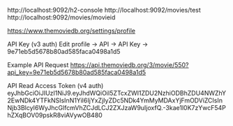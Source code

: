 http://localhost:9092/h2-console
http://localhost:9092/movies/test
http://localhost:9092/movies/movieid



https://www.themoviedb.org/settings/profile

API Key (v3 auth)
Edit profile -> API -> API Key -> 
9e71eb5d5678b80ad585faca0498a1d5

Example API Request
https://api.themoviedb.org/3/movie/550?api_key=9e71eb5d5678b80ad585faca0498a1d5


API Read Access Token (v4 auth)
eyJhbGciOiJIUzI1NiJ9.eyJhdWQiOiI5ZTcxZWI1ZDU2NzhiODBhZDU4NWZhY2EwNDk4YTFkNSIsInN1YiI6IjYxZjIyZDc5NDk4YmMyMDAxYjFmODViZCIsInNjb3BlcyI6WyJhcGlfcmVhZCJdLCJ2ZXJzaW9uIjoxfQ.-3kae1l0K7zYwcF54PhZXqBOV09pskR8viAVywOB480